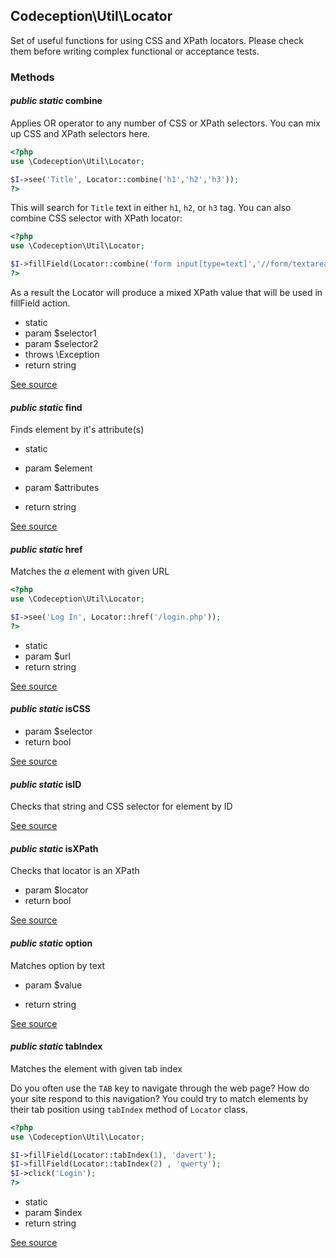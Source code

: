 
## Codeception\Util\Locator


Set of useful functions for using CSS and XPath locators.
Please check them before writing complex functional or acceptance tests.


### Methods


#### *public static* combine
Applies OR operator to any number of CSS or XPath selectors.
You can mix up CSS and XPath selectors here.

```php
<?php
use \Codeception\Util\Locator;

$I->see('Title', Locator::combine('h1','h2','h3'));
?>
```

This will search for `Title` text in either `h1`, `h2`, or `h3` tag. You can also combine CSS selector with XPath locator:

```php
<?php
use \Codeception\Util\Locator;

$I->fillField(Locator::combine('form input[type=text]','//form/textarea[2]'), 'qwerty');
?>
```

As a result the Locator will produce a mixed XPath value that will be used in fillField action.

 *  static
 *  param $selector1
 *  param $selector2
 *  throws \Exception
 *  return string

[See source](https://github.com/Codeception/Codeception/blob/master/src/Codeception/Util/Locator.php#L46)

#### *public static* find
Finds element by it's attribute(s)

 *  static

 *  param $element
 *  param $attributes

 *  return string

[See source](https://github.com/Codeception/Codeception/blob/master/src/Codeception/Util/Locator.php#L137)

#### *public static* href
Matches the *a* element with given URL

```php
<?php
use \Codeception\Util\Locator;

$I->see('Log In', Locator::href('/login.php'));
?>
```

 *  static
 *  param $url
 *  return string

[See source](https://github.com/Codeception/Codeception/blob/master/src/Codeception/Util/Locator.php#L73)

#### *public static* isCSS
 *  param $selector
 *  return bool

[See source](https://github.com/Codeception/Codeception/blob/master/src/Codeception/Util/Locator.php#L154)

#### *public static* isID
Checks that string and CSS selector for element by ID


[See source](https://github.com/Codeception/Codeception/blob/master/src/Codeception/Util/Locator.php#L181)

#### *public static* isXPath
Checks that locator is an XPath

 *  param $locator
 *  return bool

[See source](https://github.com/Codeception/Codeception/blob/master/src/Codeception/Util/Locator.php#L170)

#### *public static* option
Matches option by text

 *  param $value

 *  return string

[See source](https://github.com/Codeception/Codeception/blob/master/src/Codeception/Util/Locator.php#L109)

#### *public static* tabIndex
Matches the element with given tab index

Do you often use the `TAB` key to navigate through the web page? How do your site respond to this navigation?
You could try to match elements by their tab position using `tabIndex` method of `Locator` class.
```php
<?php
use \Codeception\Util\Locator;

$I->fillField(Locator::tabIndex(1), 'davert');
$I->fillField(Locator::tabIndex(2) , 'qwerty');
$I->click('Login');
?>
```

 *  static
 *  param $index
 *  return string

[See source](https://github.com/Codeception/Codeception/blob/master/src/Codeception/Util/Locator.php#L97)
